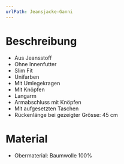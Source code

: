 ```yaml
---
urlPath: Jeansjacke-Ganni
---
```

# Beschreibung
- Aus Jeansstoff
- Ohne Innenfutter
- Slim Fit
- Unifarben
- Mit Umlegekragen
- Mit Knöpfen
- Langarm
- Armabschluss mit Knöpfen
- Mit aufgesetzten Taschen
- Rückenlänge bei gezeigter Grösse: 45 cm

# Material
- Obermaterial: Baumwolle 100%
